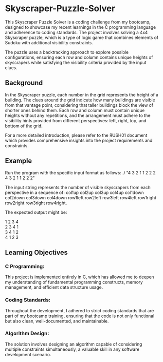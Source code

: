 # Skyscraper-Puzzle-Solver
This Skyscraper Puzzle Solver is a coding challenge from my bootcamp, designed to showcase my recent learnings in the C programming language and adherence to coding standards. The project involves solving a 4x4 Skyscraper puzzle, which is a type of logic game that combines elements of Sudoku with additional visibility constraints.

The puzzle uses a backtracking approach to explore possible configurations, ensuring each row and column contains unique heights of skyscrapers while satisfying the visibility criteria provided by the input clues.

## Background
In the Skyscraper puzzle, each number in the grid represents the height of a building. The clues around the grid indicate how many buildings are visible from that vantage point, considering that taller buildings block the view of shorter ones behind them. Each row and column must contain unique heights without any repetitions, and the arrangement must adhere to the visibility hints provided from different perspectives: left, right, top, and bottom of the grid.
  
For a more detailed introduction, please refer to the RUSH01 document which provides comprehensive insights into the project requirements and constraints.

## Example
Run the program with the specific input format as follows:
./ "4 3 2 1 1 2 2 2 4 3 2 1 1 2 2 2"

The input string represents the number of visible skyscrapers from each perspective in a sequence of: col1up col2up col3up col4up col1down col2down col3down col4down row1left row2left row3left row4left row1right row2right row3right row4right.

The expected output might be:

1 2 3 4  
2 3 4 1  
3 4 1 2  
4 1 2 3  

## Learning Objectives
### C Programming: 
This project is implemented entirely in C, which has allowed me to deepen my understanding of fundamental programming constructs, memory management, and efficient data structure usage.
### Coding Standards: 
Throughout the development, I adhered to strict coding standards that are part of my bootcamp training, ensuring that the code is not only functional but also clean, well-documented, and maintainable.
### Algorithm Design: 
The solution involves designing an algorithm capable of considering multiple constraints simultaneously, a valuable skill in any software development scenario.
